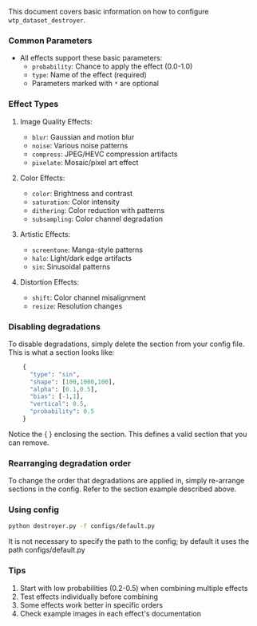 This document covers basic information on how to configure `wtp_dataset_destroyer`.

### Common Parameters
- All effects support these basic parameters:
  - `probability`: Chance to apply the effect (0.0-1.0)
  - `type`: Name of the effect (required)
  - Parameters marked with `*` are optional

### Effect Types
1. Image Quality Effects:
   - `blur`: Gaussian and motion blur
   - `noise`: Various noise patterns
   - `compress`: JPEG/HEVC compression artifacts
   - `pixelate`: Mosaic/pixel art effect

2. Color Effects:
   - `color`: Brightness and contrast
   - `saturation`: Color intensity
   - `dithering`: Color reduction with patterns
   - `subsampling`: Color channel degradation

3. Artistic Effects:
   - `screentone`: Manga-style patterns
   - `halo`: Light/dark edge artifacts
   - `sin`: Sinusoidal patterns

4. Distortion Effects:
   - `shift`: Color channel misalignment
   - `resize`: Resolution changes

### Disabling degradations
To disable degradations, simply delete the section from your config file. This is what a section looks like:
```py
    {
      "type": "sin",
      "shape": [100,1000,100],
      "alpha": [0.1,0.5],
      "bias": [-1,1],
      "vertical": 0.5,
      "probability": 0.5
    }
```
Notice the { } enclosing the section. This defines a valid section that you can remove.

### Rearranging degradation order
To change the order that degradations are applied in, simply re-arrange sections in the config. Refer to the section example described above.

### Using config
```bash 
python destroyer.py -f configs/default.py
```
It is not necessary to specify the path to the config; by default it uses the path configs/default.py

### Tips
1. Start with low probabilities (0.2-0.5) when combining multiple effects
2. Test effects individually before combining
3. Some effects work better in specific orders
4. Check example images in each effect's documentation
